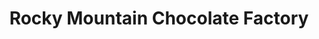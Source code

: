 ---
title: "Rocky Mountain Chocolate Factory"
url: /naperville/rocky-mountain-chocolate-factory/
shop: Süßwaren
---